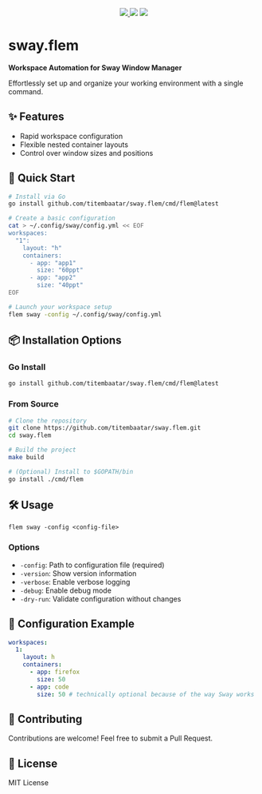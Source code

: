 <p align="center">
  <a href="https://github.com/titembaatar/sway.flem">
    <img src="https://img.shields.io/badge/version-v0.1.0-b93d4d?style=flat-square&labelColor=446f5e">
  </a>
  <img src="https://img.shields.io/badge/go-1.24.1-12adad?style=flat-square&logoColor=dceae4&labelColor=446f5e">
  <a href="https://github.com/titembaatar/sway.flem/blob/main/LICENSE">
    <img src="https://img.shields.io/badge/license-MIT-a353c6?style=flat-square&logoColor=dceae4&labelColor=446f5e">
  </a>
</p>

# sway.flem

**Workspace Automation for Sway Window Manager**

Effortlessly set up and organize your working environment with a single command.

## ✨ Features

- Rapid workspace configuration
- Flexible nested container layouts
- Control over window sizes and positions

## 🚀 Quick Start

```bash
# Install via Go
go install github.com/titembaatar/sway.flem/cmd/flem@latest

# Create a basic configuration
cat > ~/.config/sway/config.yml << EOF
workspaces:
  "1":
    layout: "h"
    containers:
      - app: "app1"
        size: "60ppt"
      - app: "app2"
        size: "40ppt"
EOF

# Launch your workspace setup
flem sway -config ~/.config/sway/config.yml
```

## 📦 Installation Options

### Go Install
```bash
go install github.com/titembaatar/sway.flem/cmd/flem@latest
```

### From Source
```bash
# Clone the repository
git clone https://github.com/titembaatar/sway.flem.git
cd sway.flem

# Build the project
make build

# (Optional) Install to $GOPATH/bin
go install ./cmd/flem
```

## 🛠️ Usage

```
flem sway -config <config-file>
```

### Options

- `-config`: Path to configuration file (required)
- `-version`: Show version information
- `-verbose`: Enable verbose logging
- `-debug`: Enable debug mode
- `-dry-run`: Validate configuration without changes

## 📝 Configuration Example

```yaml
workspaces:
  1:
    layout: h
    containers:
      - app: firefox
        size: 50
      - app: code
        size: 50 # technically optional because of the way Sway works
```

## 🤝 Contributing

Contributions are welcome! Feel free to submit a Pull Request.

## 📄 License

MIT License
